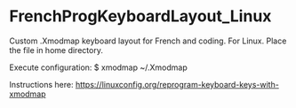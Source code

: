 # FrenchProgKeyboardLayout_Linux

Custom .Xmodmap keyboard layout for French and coding.
For Linux.
Place the file in home directory.

Execute configuration:
$ xmodmap ~/.Xmodmap

Instructions here:
https://linuxconfig.org/reprogram-keyboard-keys-with-xmodmap
